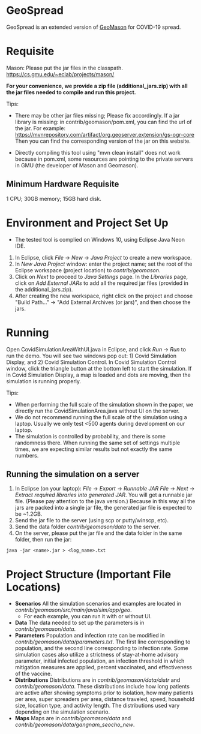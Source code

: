 # GeoSpread

GeoSpread is an extended version of [GeoMason](https://cs.gmu.edu/~eclab/projects/mason/extensions/geomason/) for COVID-19 spread.

# Requisite

Mason: Please put the jar files in the classpath.  https://cs.gmu.edu/~eclab/projects/mason/

**For your convenience, we provide a zip file (additional_jars.zip) with all the jar files needed to compile and run this project.**

Tips:
+ There may be other jar files missing; Please fix accordingly.
  If a jar library is missing: in contrib/geomason/pom.xml, you can find the url of the jar.
  For example:  https://mvnrepository.com/artifact/org.geoserver.extension/gs-ogr-core
  Then you can find the corresponding version of the jar on this website.

+ Directly compiling this tool using "mvn clean install" does not work because in pom.xml, some resources are pointing to the private servers in GMU (the developer of Mason and Geomason).

## Minimum Hardware Requisite

1 CPU; 30GB memory; 15GB hard disk.

# Environment and Project Set Up

+ The tested tool is complied on Windows 10, using Eclipse Java Neon IDE.

1. In Eclipse, click *File* -> *New* -> *Java Project* to create a new workspace.
1. In *New Java Project* window: enter the project name; set the root of the Eclipse workspace (project location) to *contrib/geomason*.
1. Click on *Next* to proceed to *Java Settings* page. In the *Libraries* page, click on *Add External JARs* to add all the required jar files (provided in the additional_jars.zip).
1. After creating the new workspace, right click on the project and choose "Build Path..." -> "Add External Archives (or jars)", and then choose the jars.


# Running

Open CovidSimulationAreaWithUI.java in Eclipse, and click *Run* -> *Run* to run the demo. You will see two windows pop out: 1) Covid Simulation Display, and 2) Covid Simulation Control. In Covid Simulation Control window, click the triangle button at the bottom left to start the simulation. If in Covid Simulation Display, a map is loaded and dots are moving, then the simulation is running properly.

Tips:
+ When performing the full scale of the simulation shown in the paper, we directly run the CovidSimulationArea.java without UI on the server.
+ We do not recommend running the full scale of the simulation using a laptop. Usually we only test <500 agents during development on our laptop.
+ The simulation is controlled by probability, and there is some randomness there. When running the same set of settings multiple times, we are expecting similar results but not exactly the same numbers.

## Running the simulation on a server
 1. In Eclipse (on your laptop): *File* -> *Export* -> *Runnable JAR File* -> *Next* -> *Extract required libraries into generated JAR*. You will get a runnable jar file. (Please pay attention to the java version.) Because in this way all the jars are packed into a single jar file, the generated jar file is expected to be ~1.2GB.
 1. Send the jar file to the server (using scp or putty/winscp, etc).
 1. Send the data folder *contrib/geomason/data* to the server.
 1. On the server,  please put the jar file and the data folder in the same folder, then run the jar:
  ```
  java -jar <name>.jar > <log_name>.txt
  ```


# Project Structure (Important File Locations)
+ **Scenarios** All the simulation scenarios and examples are located in *contrib/geomason/src/main/java/sim/app/geo*.
    - For each example, you can run it with or without UI.
+ **Data** The data needed to set up the parameters is in *contrib/geomason/data*.
+ **Parameters** Population and infection rate can be modified in *contrib/geomason/data/parameters.txt*. The first line corresponding to population, and the second line corresponding to infection rate. Some simulation cases also utilize a strictness of stay-at-home advisory parameter, initial infected population, an infection threshold in which mitigation measures are applied, percent vaccinated, and effectiveness of the vaccine.
+ **Distributions** Distributions are in *contrib/geomason/data/distr* and *contrib/geomason/data*. These distributions include how long patients are active after showing symptoms prior to isolation, how many patients per area, super spreaders per area, distance traveled, speed, household size, location type, and activity length. The distributions used vary depending on the simulation scenario.
+ **Maps** Maps are in *contrib/geomason/data* and *contrib/geomason/data/gangnam_seocho_new*.
